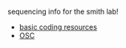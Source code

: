 sequencing info for the smith lab!


- [basic coding resources](basic-coding-resources.md)
- [OSC](osc/osc.md)

